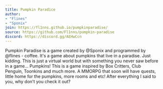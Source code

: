 ```yaml
---
title: Pumpkin Paradice
author:
- "Flines"
- "Sponix"
join: https://fl1nns.github.io/pumpkinparadise/
source: https://github.com/Fl1nns/pumpkin-paradise
discord: https://discord.gg/AEHwCcn
---
```

Pumpkin Paradise is a game created by @Sponix and programmed by @flines - coffee. It's a game about pumpkins that live in a paradise. Just kidding. This is just a virtual world but with something you never saw before in a game... Pumpkins! This is a game inspired by Box Critters, Club Penguin, Toonkins and much more. A MMORPG that soon will have quests, little home for the pumpkins, more rooms and etc! After everything I said to you, why don't you check it out?